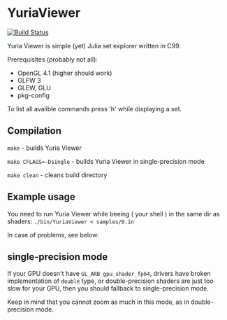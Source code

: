 # YuriaViewer

[![Build Status](https://travis-ci.org/Marqin/YuriaViewer.svg?branch=master)](https://travis-ci.org/Marqin/YuriaViewer)

Yuria Viewer is simple (yet) Julia set explorer written in C99.

Prerequisites (probably not all):
  * OpenGL 4.1 (higher should work)
  * GLFW 3
  * GLEW, GLU
  * pkg-config

To list all avalible commands press 'h' while displaying a set.

## Compilation

`make` - builds Yuria Viewer

`make CFLAGS=-Dsingle` - builds Yuria Viewer in single-precision mode

`make clean` - cleans build directory


## Example usage

You need to run Yuria Viewer while beeing ( your shell ) in the same dir as
shaders:
`./bin/YuriaViewer < samples/0.in`

In case of problems, see below:

## single-precision mode

If your GPU doesn't have `GL_ARB_gpu_shader_fp64`, drivers have broken
implementation of `double` type, or double-precision shaders are just too slow
for your GPU, then you should fallback to single-precision mode.

Keep in mind that you cannot zoom as much in this mode, as in double-precision
mode.
